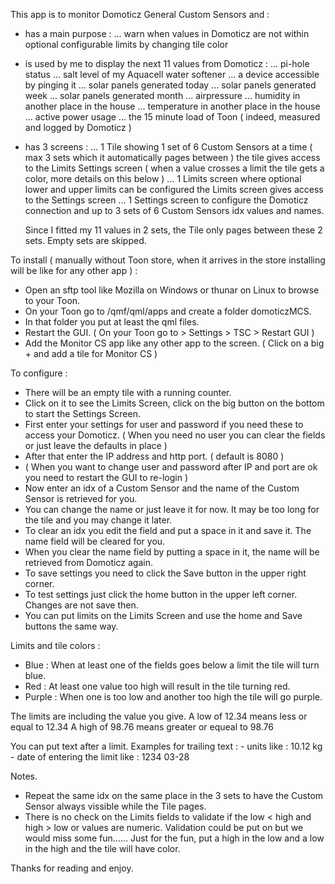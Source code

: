 This app is to monitor Domoticz General Custom Sensors and : 

 - has a main purpose :
     ... warn when values in Domoticz are not within optional configurable limits by changing tile color

 - is used by me to display the next 11 values from Domoticz :
     ... pi-hole status
     ... salt level of my Aquacell water softener
     ... a device accessible by pinging it
     ... solar panels generated today
     ... solar panels generated week
     ... solar panels generated month
     ... airpressure
     ... humidity in another place in the house
     ... temperature in another place in the house
     ... active power usage
     ... the 15 minute load of Toon ( indeed, measured and logged by Domoticz )

 - has 3 screens :
    ... 1 Tile showing 1 set of 6 Custom Sensors at a time ( max 3 sets which it automatically pages between ) 
         the tile gives access to the Limits Settings screen
         ( when a value crosses a limit the tile gets a color, more details on this below )
    ... 1 Limits screen where optional lower and upper limits can be configured
         the Limits screen gives access to the Settings screen
    ... 1 Settings screen to configure the Domoticz connection and up to 3 sets of 6 Custom Sensors idx values and names.

    Since I fitted my 11 values in 2 sets, the Tile only pages between these 2 sets. Empty sets are skipped.

To install ( manually without Toon store, when it arrives in the store installing will be like for any other app ) :

 - Open an sftp tool like Mozilla on Windows or thunar on Linux to browse to your Toon.
 - On your Toon go to /qmf/qml/apps and create a folder domoticzMCS.
 - In that folder you put at least the qml files.
 - Restart the GUI. ( On your Toon go to > Settings > TSC > Restart GUI )
 - Add the Monitor CS app like any other app to the screen.
    ( Click on a big + and add a tile for Monitor CS )

To configure :

 - There will be an empty tile with a running counter.
 - Click on it to see the Limits Screen, click on the big button on the bottom to start the Settings Screen.
 - First enter your settings for user and password if you need these to access your Domoticz.
   ( When you need no user you can clear the fields or just leave the defaults in place )
 - After that enter the IP address and http port. ( default is 8080 )
 - ( When you want to change user and password after IP and port are ok you need to restart the GUI to re-login )
 - Now enter an idx of a Custom Sensor and the name of the Custom Sensor is retrieved for you.
 - You can change the name or just leave it for now. It may be too long for the tile and you may change it later.
 - To clear an idx you edit the field and put a space in it and save it. The name field will be cleared for you.
 - When you clear the name field by putting a space in it, the name will be retrieved from Domoticz again.
 - To save settings you need to click the Save button in the upper right corner.
 - To test settings just click the home button in the upper left corner. Changes are not save then.
 - You can put limits on the Limits Screen and use the home and Save buttons the same way.
 
Limits and tile colors :
 - Blue     : When at least one of the fields goes below a limit the tile will turn blue.
 - Red      : At least one value too high will result in the tile turning red.
 - Purple   : When one is too low and another too high the tile will go purple.

The limits are including the value you give.
A low of 12.34 means less or equal to 12.34
A high of 98.76 means greater or equeal to 98.76

You can put text after a limit.
Examples for trailing text : 
    - units like                         : 10.12 kg
    - date of entering the limit like    : 1234 03-28

Notes.
 - Repeat the same idx on the same place in the 3 sets to have the Custom Sensor always vissible while the Tile pages.
 - There is no check on the Limits fields to validate if the low < high and high > low or values are numeric.
     Validation could be put on but we would miss some fun......
     Just for the fun, put a high in the low and a low in the high and the tile will have color.


Thanks for reading and enjoy.
